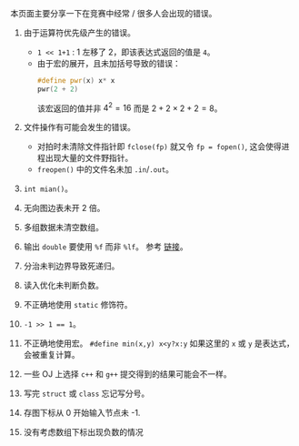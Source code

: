 本页面主要分享一下在竞赛中经常 / 很多人会出现的错误。

1.  由于运算符优先级产生的错误。
    -   `1 << 1+1` : 1 左移了 2，即该表达式返回的值是 `4`。
    -   由于宏的展开，且未加括号导致的错误：
        ```cpp
        #define pwr(x) x* x
        pwr(2 + 2)
        ```
        该宏返回的值并非 $4^2 = 16$ 而是 $2+2\times 2+2 = 8$。
2.  文件操作有可能会发生的错误。

    -   对拍时未清除文件指针即 `fclose(fp)` 就又令 `fp = fopen()`, 这会使得进程出现大量的文件野指针。
    -   `freopen()` 中的文件名未加 `.in`/`.out`。

3.  `int mian()`。

4.  无向图边表未开 2 倍。

5.  多组数据未清空数组。

6.  输出 `double` 要使用 `%f` 而非 `%lf`。 参考 [链接](https://stackoverflow.com/questions/4264127/correct-format-specifier-for-double-in-printf)。

7.  分治未判边界导致死递归。

8.  读入优化未判断负数。

9.  不正确地使用 `static` 修饰符。

10. `-1 >> 1 == 1`。

11. 不正确地使用宏。
    `#define min(x,y) x<y?x:y` 如果这里的 `x` 或 `y` 是表达式，会被重复计算。

12. 一些 OJ 上选择 `c++` 和 `g++` 提交得到的结果可能会不一样。

13. 写完 `struct` 或 `class` 忘记写分号。

14. 存图下标从 0 开始输入节点未 -1.

15. 没有考虑数组下标出现负数的情况
